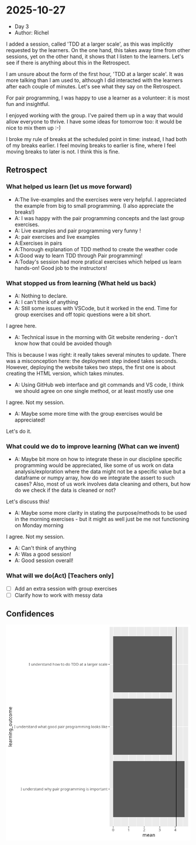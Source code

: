 # 2025-10-27

- Day 3
- Author: Richel

I added a session, called 'TDD at a larger scale',
as this was implicitly requested by the learners.
On the one hand, this takes away time from other sessions,
yet on the other hand, it shows that I listen to the learners.
Let's see if there is anything about this in the Retrospect.

I am unsure about the form of the first hour, 'TDD at a larger scale'.
It was more talking than I am used to, although I did
interacted with the learners after each couple of minutes.
Let's see what they say on the Retrospect.

For pair programming, I was happy to use a learner as a volunteer:
it is most fun and insightful.

I enjoyed working with the group. I've paired them up in a way that
would allow everyone to thrive. I have some ideas for tomorrow too:
it would be nice to mix them up :-)

I broke my rule of breaks at the scheduled point in time:
instead, I had
both of my breaks earlier. I feel moving breaks to earlier is fine,
where I feel moving breaks to later is not.
I think this is fine.


## Retrospect

### What helped us learn (let us move forward)

- A:The live-examples and the exercises were very helpful.
  I appreciated the example from big to small programming.
  (I also appreciate the breaks!)
- A: I was happy with the pair programming concepts
  and the last group exercises.
- A: Live examples and pair programming very funny !
- A: pair exercises and live examples
- A:Exercises in pairs
- A:Thorough explanation of TDD method to create the weather code
- A:Good way to learn TDD through Pair programming!
- A:Today's session had more pratical exercises which helped us learn hands-on!
  Good job to the instructors!


### What stopped us from learning (What held us back)

- A: Nothing to declare.
- A: I can't think of anything
- A: Still some issues with VSCode, but it worked in the end.
  Time for group exercises and off topic questions were a bit short.

I agree here.

- A: Technical issue in the morning with Git website rendering -
  don't know how that could be avoided though

This is because I was right: it really takes several minutes to update.
There was a misconception here: the deployment step indeed takes seconds.
However, deploying the website takes two steps, the first one is about creating
the HTML version, which takes minutes.

- A: Using GitHub web interface and git commands and VS code,
  I think we should agree on one single method, or at least mostly use one

I agree. Not my session.

- A: Maybe some more time with the group exercises would be appreciated!

Let's do it.

### What could we do to improve learning (What can we invent)

- A: Maybe bit more on how to integrate these in our discipline specific
  programming would be appreciated, like some of us work on data
  analysis/exploration where the data might not be a specific value but a
  dataframe or numpy array, how do we integrate the assert to such cases?
  Also, most of us work involves data cleaning and others,
  but how do we check if the data is cleaned or not?

Let's discuss this!

- A: Maybe some more clarity in stating the purpose/methods to be used
  in the morning exercises - but it might as well just be me not
  functioning on Monday morning

I agree. Not my session.

- A: Can't think of anything
- A: Was a good session!
- A: Good session overall!

### What will we do(Act) [Teachers only]

- [ ] Add an extra session with group exercises
- [ ] Clarify how to work with messy data

## Confidences

![Average confidences for my learning outcomes](../../evaluations/2025_autumn/20251027_average_confidences_per_question_richel.png)
